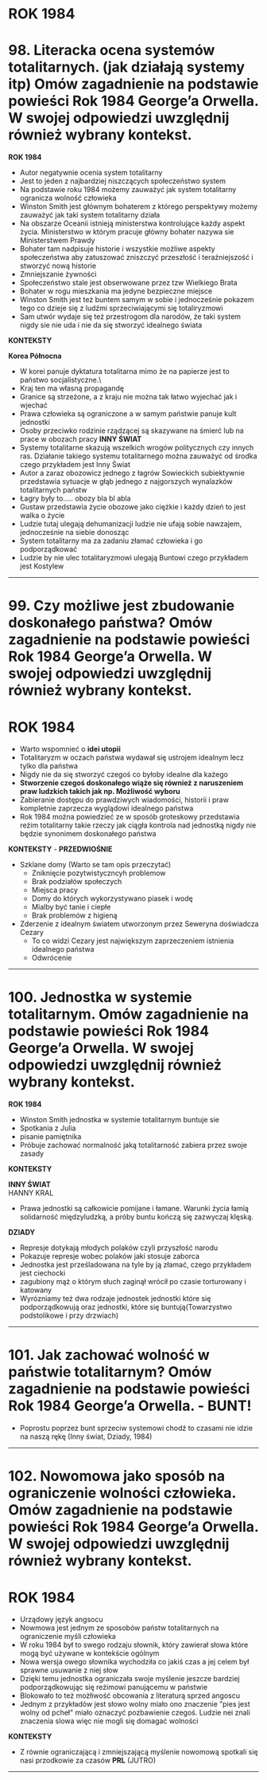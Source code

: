 # ROK 1984

# 98. Literacka ocena systemów totalitarnych. (jak działają systemy itp) Omów zagadnienie na podstawie powieści Rok 1984 George’a Orwella. W swojej odpowiedzi uwzględnij również wybrany kontekst.

**ROK 1984**
- Autor negatywnie ocenia system totalitarny
- Jest to jeden z najbardziej niszczących społeczeństwo system
- Na podstawie roku 1984 możemy zauważyć jak  system totalitarny ogranicza wolność człowieka
- Winston Smith jest głównym bohaterem z którego perspektywy możemy zauważyć jak taki system totalitarny działa
- Na obszarze Oceanii istnieją ministerstwa kontrolujące każdy aspekt życia. Ministerstwo w którym pracuje główny bohater nazywa sie Ministerstwem Prawdy
- Bohater tam nadpisuje historie i wszystkie możliwe aspekty społeczeństwa aby zatuszować zniszczyć przeszłość i teraźniejszość i stworzyć nową historie
- Zmniejszanie żywności
- Społeczeństwo stale jest obserwowane przez tzw Wielkiego Brata
- Bohater w rogu mieszkania ma jedyne bezpieczne miejsce
- Winston Smith jest też buntem samym w sobie i jednocześnie pokazem tego co dzieje się z ludźmi sprzeciwiającymi się totaliryzmowi
- Sam utwór wydaje się też przestrogom dla narodów, że taki system nigdy sie nie uda i nie da się stworzyć idealnego świata
  
  
**KONTEKSTY**


**Korea Północna**
- W korei panuje dyktatura totalitarna mimo że na papierze jest to państwo socjalistyczne.\
- Kraj ten ma własną propagandę
- Granice są strzeżone, a z kraju nie można tak łatwo wyjechać jak i wjechać
- Prawa człowieka są ograniczone a w samym państwie panuje kult jednostki
- Osoby przeciwko rodzinie rządzącej są skazywane na śmierć lub na prace w obozach pracy
**INNY ŚWIAT** 
- Systemy totalitarne skazują wszelkich wrogów politycznych czy innych ras. Działanie takiego systemu totalitarnego można zauważyć od środka czego przykładem jest Inny Świat
- Autor a zaraz obozowicz jednego z łagrów Sowieckich subiektywnie przedstawia sytuacje w głąb jednego z najgorszych wynalazków totalitarnych państw
- Łagry były to..... obozy bla bl abla
- Gustaw przedstawia życie obozowe jako ciężkie i każdy dzień to jest walka o życie
- Ludzie tutaj ulegają dehumanizacji ludzie nie ufają sobie nawzajem, jednocześnie na siebie  donosząc
- System totalitarny ma za zadaniu złamać człowieka i go podporządkować
- Ludzie by nie ulec totalitaryzmowi ulegają Buntowi czego przykładem jest Kostylew 
___
# 99. **Czy możliwe jest zbudowanie doskonałego państwa? Omów zagadnienie na podstawie powieści Rok 1984 George’a Orwella. W swojej odpowiedzi uwzględnij również wybrany kontekst.**

# ROK 1984

-  Warto wspomnieć o **idei utopii** 
-  Totalitaryzm w oczach państwa wydawał się ustrojem idealnym lecz tylko dla państwa
-  Nigdy nie da się stworzyć czegoś co byłoby idealne dla każego
-  **Stworzenie czegoś doskonałego wiąże się również z naruszeniem praw ludzkich takich jak np. Możliwość wyboru**
- Zabieranie dostępu do prawdziwych wiadomości, historii i praw kompletnie zaprzecza  wyglądowi idealnego państwa
- Rok 1984 można powiedzieć ze w sposób groteskowy przedstawia reżim totalitarny takie rzeczy jak ciągła kontrola nad jednostką nigdy nie będzie synonimem doskonałego państwa
  
  
**KONTEKSTY**  - **PRZEDWIOŚNIE**

- Szklane domy (Warto se tam opis przeczytać)
	- Zniknięcie pozytwistyczncyh problemow
	- Brak podziałów społeczych
	- Miejsca pracy
	- Domy do których wykorzystywano piasek i wodę
	- Mialby być tanie i ciepłe
	- Brak problemów z higieną 
- Zderzenie z idealnym światem utworzonym przez Seweryna doświadcza Cezary
	- To co widzi Cezary jest największym zaprzeczeniem istnienia idealnego państwa
	- Odwrócenie

___

# 100. Jednostka w systemie totalitarnym. Omów zagadnienie na podstawie powieści Rok 1984 George’a Orwella. W swojej odpowiedzi uwzględnij również wybrany kontekst.

 **ROK 1984**

- Winston Smith jednostka w systemie totalitarnym buntuje sie
- Spotkania z Julia
- pisanie pamiętnika
- Próbuje zachować normalność jaką totalitarność zabiera przez swoje zasady

**KONTEKSTY**

**INNY ŚWIAT**  
HANNY KRAL
- Prawa jednostki są całkowicie pomijane i łamane. Warunki życia łamią solidarność międzyludzką, a próby buntu kończą się zazwyczaj klęską.

**DZIADY**
- Represje dotykają młodych polaków czyli przyszłość narodu
- Pokazuje represje wobec polaków jaki stosuje zaborca
- Jednostka jest prześladowana na tyle by ją złamać, czego przykładem jest ciechocki
- zagubiony mąż o którym słuch zaginął wrócił po czasie torturowany i katowany
- Wyrózniamy też dwa rodzaje jednostek jednostki które się podporządkowują oraz jednostki, które się buntują(Towarzystwo podstolikowe i przy drzwiach)

___
# 101. Jak zachować wolność w państwie totalitarnym? Omów zagadnienie na podstawie powieści Rok 1984 George’a Orwella. - BUNT!

- Poprostu poprzez bunt sprzeciw systemowi chodź to czasami nie idzie na naszą rękę (Inny świat,  Dziady, 1984)

___

# 102. Nowomowa jako sposób na ograniczenie wolności człowieka. Omów zagadnienie na podstawie powieści Rok 1984 George’a Orwella. W swojej odpowiedzi uwzględnij również wybrany kontekst.
# ROK 1984
- Urządowy język angsocu
- Nowmowa jest jednym ze sposobów państw totalitarnych na ograniczenie myśli człowieka
- W roku 1984 był to swego rodzaju słownik, który zawierał słowa które mogą być używane w kontekście ogólnym
- Nowa wersja owego słownika wychodziła  co jakiś czas a jej celem był sprawne usuwanie z niej słow 
- Dzięki temu jednostka ograniczała swoje myślenie jeszcze bardziej podporządkowując się reżimowi panującemu w państwie
- Blokowało to też możłiwość obcowania z literaturą sprzed angoscu
- Jednym z przykładów jest słowo wolny miało ono znaczenie "pies jest wolny od pcheł" miało oznaczyć pozbawienie czegoś. Ludzie nei znali znaczenia slowa więc nie mogli się domagać wolności

**KONTEKSTY**
- Z równie ograniczającą i zmniejszającą myślenie nowomową spotkali się nasi przodkowie za czasów **PRL** (JUTRO)

___
